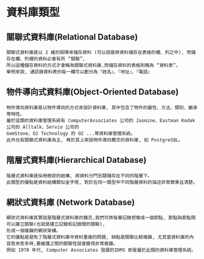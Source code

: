 # 資料庫類型
## 關聯式資料庫(Relational Database)
```
關聯式資料庫是以 2 維的矩陣來儲存資料 (可以說是將資料儲存在表格的欄、列之中), 而儲存在欄、列裡的資料必會有所 “關聯”, 
所以這種儲存資料的方式才會稱為關聯式資料庫,而儲存資料的表格則稱為 “資料表”。
舉例來說, 通訊錄資料表的每一欄可以劃分為『姓名』、『地址』、『電話』
```
## 物件導向式資料庫(Object-Oriented Database)
```
物件導向資料庫是以物件導向的方式來設計資料庫, 其中包含了物件的屬性、方法、類別、繼承等特性。
屬於這類的資料庫管理系統有 ComputerAssociates 公司的 Jasmine、Eastman Kodak公司的 Alltalk、Servio 公司的 
GemStone、O2 Technology 的 O2 ...等資料庫管理系統。
此外也有關聯式資料庫為主, 再於其上架設物件導向概念的資料庫, 如 PostgreSQL。
```
## 階層式資料庫(Hierarchical Database)
```
階層式資料庫是採用樹狀的結構, 將資料分門別類儲存在不同的階層下。
此類型的優點是資料結構類似金字塔, 對於在同一類型中不同階層資料的描述非常簡單且清楚。
```
## 網狀式資料庫 (Network Database)
```
網狀式資料庫其實就是階層式資料庫的擴充,我們可將每筆記錄想像成一個節點, 節點與節點間可以建立關聯(也就是建立記錄和記錄間的關聯),
形成一個複雜的網狀架構。
它的優點是避免了階層式資料庫中資料重複的問題, 缺點是關聯比較複雜, 尤其當資料庫的內容愈來愈多時,要維護之間的關聯性就會變得非常複雜。
例如 1970 年代, Computer Associates 發展的IDMS 即是屬於此類的資料庫管理系統。
```
